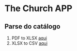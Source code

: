 # The Church APP

## Parse do catálogo

1. PDF to XLSX [aqui](https://www.pdftoexcel.com/)
2. XLSX to CSV [aqui](https://www.zamzar.com/convert/xlsx-to-csv/)
